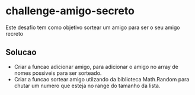 # challenge-amigo-secreto

Este desafio tem como objetivo sortear um amigo para ser o seu amigo recreto

## Solucao

* Criar a funcao adicionar amigo, para adicionar o amigo no array de nomes possiveis para ser sorteado.
* Criar a funcao sortear amigo utilzando da biblioteca Math.Random para chutar um numero que esteja no range do tamanho da lista.
